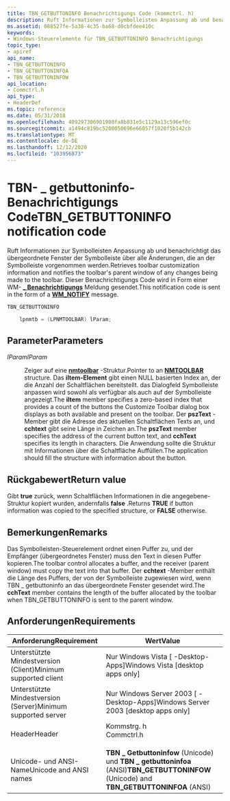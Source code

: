 ```yaml
---
title: TBN_GETBUTTONINFO Benachrichtigungs Code (kommctrl. h)
description: Ruft Informationen zur Symbolleisten Anpassung ab und benachrichtigt das übergeordnete Fenster der Symbolleiste über alle Änderungen, die an der Symbolleiste vorgenommen werden. Dieser Benachrichtigungs Code wird in Form einer WM-Benachrichtigungs \_ Meldung gesendet.
ms.assetid: 088527fe-5a38-4c35-ba68-d0cbfdee410c
keywords:
- Windows-Steuerelemente für TBN_GETBUTTONINFO Benachrichtigungs
topic_type:
- apiref
api_name:
- TBN_GETBUTTONINFO
- TBN_GETBUTTONINFOA
- TBN_GETBUTTONINFOW
api_location:
- Commctrl.h
api_type:
- HeaderDef
ms.topic: reference
ms.date: 05/31/2018
ms.openlocfilehash: 409297306901980fa8b831e5c1129a13c596ef0c
ms.sourcegitcommit: a1494c819bc5200050696e66057f1020f5b142cb
ms.translationtype: MT
ms.contentlocale: de-DE
ms.lasthandoff: 12/12/2020
ms.locfileid: "103956873"
---
```

# <a name="tbn_getbuttoninfo-notification-code"></a><span data-ttu-id="f6472-105">TBN- \_ getbuttoninfo-Benachrichtigungs Code</span><span class="sxs-lookup"><span data-stu-id="f6472-105">TBN\_GETBUTTONINFO notification code</span></span>

<span data-ttu-id="f6472-106">Ruft Informationen zur Symbolleisten Anpassung ab und benachrichtigt das übergeordnete Fenster der Symbolleiste über alle Änderungen, die an der Symbolleiste vorgenommen werden.</span><span class="sxs-lookup"><span data-stu-id="f6472-106">Retrieves toolbar customization information and notifies the toolbar's parent window of any changes being made to the toolbar.</span></span> <span data-ttu-id="f6472-107">Dieser Benachrichtigungs Code wird in Form einer WM- [**\_ Benachrichtigungs**](wm-notify.md) Meldung gesendet.</span><span class="sxs-lookup"><span data-stu-id="f6472-107">This notification code is sent in the form of a [**WM\_NOTIFY**](wm-notify.md) message.</span></span>


```C++
TBN_GETBUTTONINFO 

    lpnmtb = (LPNMTOOLBAR) lParam; 
```



## <a name="parameters"></a><span data-ttu-id="f6472-108">Parameter</span><span class="sxs-lookup"><span data-stu-id="f6472-108">Parameters</span></span>

<dl> <dt>

<span data-ttu-id="f6472-109">*lParam*</span><span class="sxs-lookup"><span data-stu-id="f6472-109">*lParam*</span></span> 
</dt> <dd>

<span data-ttu-id="f6472-110">Zeiger auf eine [**nmtoolbar**](/windows/win32/api/commctrl/ns-commctrl-nmtoolbara) -Struktur.</span><span class="sxs-lookup"><span data-stu-id="f6472-110">Pointer to an [**NMTOOLBAR**](/windows/win32/api/commctrl/ns-commctrl-nmtoolbara) structure.</span></span> <span data-ttu-id="f6472-111">Das **iItem-Element** gibt einen NULL basierten Index an, der die Anzahl der Schaltflächen bereitstellt. das Dialogfeld Symbolleiste anpassen wird sowohl als verfügbar als auch auf der Symbolleiste angezeigt.</span><span class="sxs-lookup"><span data-stu-id="f6472-111">The **iItem** member specifies a zero-based index that provides a count of the buttons the Customize Toolbar dialog box displays as both available and present on the toolbar.</span></span> <span data-ttu-id="f6472-112">Der **pszText** -Member gibt die Adresse des aktuellen Schaltflächen Texts an, und **cchtext** gibt seine Länge in Zeichen an.</span><span class="sxs-lookup"><span data-stu-id="f6472-112">The **pszText** member specifies the address of the current button text, and **cchText** specifies its length in characters.</span></span> <span data-ttu-id="f6472-113">Die Anwendung sollte die Struktur mit Informationen über die Schaltfläche Auffüllen.</span><span class="sxs-lookup"><span data-stu-id="f6472-113">The application should fill the structure with information about the button.</span></span>

</dd> </dl>

## <a name="return-value"></a><span data-ttu-id="f6472-114">Rückgabewert</span><span class="sxs-lookup"><span data-stu-id="f6472-114">Return value</span></span>

<span data-ttu-id="f6472-115">Gibt **true** zurück, wenn Schaltflächen Informationen in die angegebene-Struktur kopiert wurden, andernfalls **false** .</span><span class="sxs-lookup"><span data-stu-id="f6472-115">Returns **TRUE** if button information was copied to the specified structure, or **FALSE** otherwise.</span></span>

## <a name="remarks"></a><span data-ttu-id="f6472-116">Bemerkungen</span><span class="sxs-lookup"><span data-stu-id="f6472-116">Remarks</span></span>

<span data-ttu-id="f6472-117">Das Symbolleisten-Steuerelement ordnet einen Puffer zu, und der Empfänger (übergeordnetes Fenster) muss den Text in diesen Puffer kopieren.</span><span class="sxs-lookup"><span data-stu-id="f6472-117">The toolbar control allocates a buffer, and the receiver (parent window) must copy the text into that buffer.</span></span> <span data-ttu-id="f6472-118">Der **cchtext** -Member enthält die Länge des Puffers, der von der Symbolleiste zugewiesen wird, wenn TBN \_ getbuttoninfo an das übergeordnete Fenster gesendet wird.</span><span class="sxs-lookup"><span data-stu-id="f6472-118">The **cchText** member contains the length of the buffer allocated by the toolbar when TBN\_GETBUTTONINFO is sent to the parent window.</span></span>

## <a name="requirements"></a><span data-ttu-id="f6472-119">Anforderungen</span><span class="sxs-lookup"><span data-stu-id="f6472-119">Requirements</span></span>



| <span data-ttu-id="f6472-120">Anforderung</span><span class="sxs-lookup"><span data-stu-id="f6472-120">Requirement</span></span> | <span data-ttu-id="f6472-121">Wert</span><span class="sxs-lookup"><span data-stu-id="f6472-121">Value</span></span> |
|-------------------------------------|---------------------------------------------------------------------------------------|
| <span data-ttu-id="f6472-122">Unterstützte Mindestversion (Client)</span><span class="sxs-lookup"><span data-stu-id="f6472-122">Minimum supported client</span></span><br/> | <span data-ttu-id="f6472-123">Nur Windows Vista \[ -Desktop-Apps\]</span><span class="sxs-lookup"><span data-stu-id="f6472-123">Windows Vista \[desktop apps only\]</span></span><br/>                                        |
| <span data-ttu-id="f6472-124">Unterstützte Mindestversion (Server)</span><span class="sxs-lookup"><span data-stu-id="f6472-124">Minimum supported server</span></span><br/> | <span data-ttu-id="f6472-125">Nur Windows Server 2003 \[ -Desktop-Apps\]</span><span class="sxs-lookup"><span data-stu-id="f6472-125">Windows Server 2003 \[desktop apps only\]</span></span><br/>                                  |
| <span data-ttu-id="f6472-126">Header</span><span class="sxs-lookup"><span data-stu-id="f6472-126">Header</span></span><br/>                   | <dl> <span data-ttu-id="f6472-127"><dt>Kommstrg. h</dt></span><span class="sxs-lookup"><span data-stu-id="f6472-127"><dt>Commctrl.h</dt></span></span> </dl> |
| <span data-ttu-id="f6472-128">Unicode- und ANSI-Name</span><span class="sxs-lookup"><span data-stu-id="f6472-128">Unicode and ANSI names</span></span><br/>   | <span data-ttu-id="f6472-129">**TBN \_ Getbuttoninfow** (Unicode) und **TBN \_ getbuttoninfoa** (ANSI)</span><span class="sxs-lookup"><span data-stu-id="f6472-129">**TBN\_GETBUTTONINFOW** (Unicode) and **TBN\_GETBUTTONINFOA** (ANSI)</span></span><br/>       |



 

 





